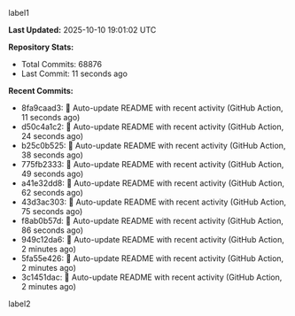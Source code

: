 
label1 
<!-- ACTIVITY_START -->
**Last Updated:** 2025-10-10 19:01:02 UTC

**Repository Stats:**
- Total Commits: 68876
- Last Commit: 11 seconds ago

**Recent Commits:**
- 8fa9caad3: 🤖 Auto-update README with recent activity (GitHub Action, 11 seconds ago)
- d50c4a1c2: 🤖 Auto-update README with recent activity (GitHub Action, 24 seconds ago)
- b25c0b525: 🤖 Auto-update README with recent activity (GitHub Action, 38 seconds ago)
- 775fb2333: 🤖 Auto-update README with recent activity (GitHub Action, 49 seconds ago)
- a41e32dd8: 🤖 Auto-update README with recent activity (GitHub Action, 62 seconds ago)
- 43d3ac303: 🤖 Auto-update README with recent activity (GitHub Action, 75 seconds ago)
- f8ab0b57d: 🤖 Auto-update README with recent activity (GitHub Action, 86 seconds ago)
- 949c12da6: 🤖 Auto-update README with recent activity (GitHub Action, 2 minutes ago)
- 5fa55e426: 🤖 Auto-update README with recent activity (GitHub Action, 2 minutes ago)
- 3c1451dac: 🤖 Auto-update README with recent activity (GitHub Action, 2 minutes ago)
<!-- ACTIVITY_END -->

label2
